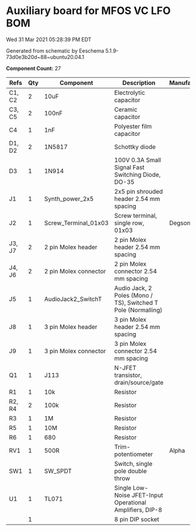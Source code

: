# Auxiliary board for MFOS VC LFO BOM

Wed 31 Mar 2021 05:28:39 PM EDT

Generated from schematic by Eeschema 5.1.9-73d0e3b20d~88~ubuntu20.04.1

**Component Count:** 27

| Refs | Qty | Component | Description | Manufacturer | Part | Vendor | SKU |
| ----- | --- | ---- | ----------- | ---- | ---- | ---- | ---- |
| C1, C2 | 2 | 10uF | Electrolytic capacitor |  |  | Tayda | A-4349 |
| C3, C5 | 2 | 100nF | Ceramic capacitor |  |  | Tayda | A-553 |
| C4 | 1 | 1nF | Polyester film capacitor |  |  | Tayda | A-1531 |
| D1, D2 | 2 | 1N5817 | Schottky diode |  |  | Tayda | A-159 |
| D3 | 1 | 1N914 | 100V 0.3A Small Signal Fast Switching Diode, DO-35 |  |  | Tayda | A-157 |
| J1 | 1 | Synth_power_2x5 | 2x5 pin shrouded header 2.54 mm spacing |  |  | Tayda | A-2939 |
| J2 | 1 | Screw_Terminal_01x03 | Screw terminal, single row, 01x03 | Degson | DG301 | Tayda | A-669 |
| J3, J7 | 2 | 2 pin Molex header | 2 pin Molex header 2.54 mm spacing |  |  | Tayda | A-804 |
| J4, J6 | 2 | 2 pin Molex connector | 2 pin Molex connector 2.54 mm spacing |  |  | Tayda | A-826 |
| J5 | 1 | AudioJack2_SwitchT | Audio Jack, 2 Poles (Mono / TS), Switched T Pole (Normalling) |  |  | Tayda | A-1121 |
| J8 | 1 | 3 pin Molex header | 3 pin Molex header 2.54 mm spacing |  |  | Tayda | A-805 |
| J9 | 1 | 3 pin Molex connector | 3 pin Molex connector 2.54 mm spacing |  |  | Tayda | A-827 |
| Q1 | 1 | J113 | N-JFET transistor, drain/source/gate |  |  | Digi-Key | J113FS-ND |
| R1 | 1 | 10k | Resistor |  |  | Tayda |  |
| R2, R4 | 2 | 100k | Resistor |  |  | Tayda |  |
| R3 | 1 | 1M | Resistor |  |  | Tayda |  |
| R5 | 1 | 10M | Resistor |  |  | Tayda |  |
| R6 | 1 | 680 | Resistor |  |  | Tayda |  |
| RV1 | 1 | 500R | Trim-potentiometer | Alpha | 3296W | Tayda | A-596 |
| SW1 | 1 | SW_SPDT | Switch, single pole double throw |  |  | Tayda | A-3186 |
| U1 | 1 | TL071 | Single Low-Noise JFET-Input Operational Amplifiers, DIP-8 |  |  | Tayda | A-1135 |
| | 1 | | 8 pin DIP socket | | | | 
